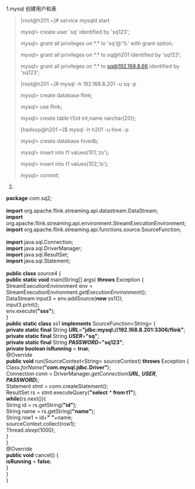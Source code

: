 1.mysql 创建用户和表

> \[root@h201 \~\]\# service mysqld start
>
> mysql&gt; create user 'sq' identified by 'sq123';
>
> mysql&gt; grant all privileges on \*.\* to 'sq'@'%' with grant option;
>
> mysql&gt; grant all privileges on \*.\* to sq@h201 identified by
> 'sq123';
>
> mysql&gt; grant all privileges on \*.\* to sq@192.168.8.66 identified
> by 'sq123';
>
> \[root@h201 \~\]\# mysql -h 192.168.8.201 -u sq -p
>
> mysql&gt; create database flink;
>
> mysql&gt; use flink;
>
> mysql&gt; create table t1(id int,name varchar(20));
>
> \[hadoop@h201 \~\]\$ mysql -h h201 -u hive -p
>
> mysql&gt; create database hivedb;
>
> mysql&gt; insert into t1 values(101,'zs');
>
> mysql&gt; insert into t1 values(102,'ls');
>
> mysql&gt; commit;

2.

**package** com.sq2;\
\
**import** org.apache.flink.streaming.api.datastream.DataStream;\
**import**
org.apache.flink.streaming.api.environment.StreamExecutionEnvironment;\
**import**
org.apache.flink.streaming.api.functions.source.SourceFunction;\
\
**import** java.sql.Connection;\
**import** java.sql.DriverManager;\
**import** java.sql.ResultSet;\
**import** java.sql.Statement;\
\
**public class** source4 {\
**public static void** main(String\[\] args) **throws** Exception {\
StreamExecutionEnvironment env =
StreamExecutionEnvironment.*getExecutionEnvironment*();\
DataStream input3 = env.addSource(**new** ss1());\
input3.print();\
env.execute(**"sss"**);\
}\
**public static class** ss1 **implements** SourceFunction&lt;String&gt;
{\
**private static final** String
***URL***=**"jdbc:mysql://192.168.8.201:3306/flink"**;\
**private static final** String ***USER***=**"sq"**;\
**private static final** String ***PASSWORD***=**"sq123"**;\
**private boolean isRunning** = **true**;\
@Override\
**public void** run(SourceContext&lt;String&gt; sourceContext)
**throws** Exception {\
Class.*forName*(**"com.mysql.jdbc.Driver"**);\
Connection conn = DriverManager.*getConnection*(***URL***, ***USER***,
***PASSWORD***);\
Statement stmt = conn.createStatement();\
ResultSet rs = stmt.executeQuery(**"select** *\** **from t1"**);\
**while**(rs.next()){\
String id = rs.getString(**"id"**);\
String name = rs.getString(**"name"**);\
String row1 = id+**" "**+name;\
sourceContext.collect(row1);\
Thread.*sleep*(1000);\
}\
}\
@Override\
**public void** cancel() {\
**isRunning** = **false**;\
}\
}\
}
